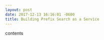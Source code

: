 ```yaml
---
layout: post
date: 2017-12-13 16:16:01 -0600
title: Building Prefix Search as a Service
---
```


contents